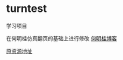 # turntest
学习项目

在何明桂仿真翻页的基础上进行修改
[何明桂博客](http://blog.csdn.net/hmg25/article/details/6419694)

[原资源地址](https://github.com/bean-liu/turntest)
